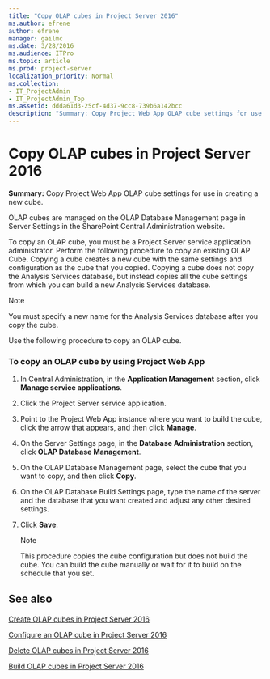 ```yaml
---
title: "Copy OLAP cubes in Project Server 2016"
ms.author: efrene
author: efrene
manager: gailmc
ms.date: 3/28/2016
ms.audience: ITPro
ms.topic: article
ms.prod: project-server
localization_priority: Normal
ms.collection:
- IT_ProjectAdmin
- IT_ProjectAdmin_Top
ms.assetid: ddda61d3-25cf-4d37-9cc8-739b6a142bcc
description: "Summary: Copy Project Web App OLAP cube settings for use in creating a new cube."
---
```


# Copy OLAP cubes in Project Server 2016
 
 **Summary:** Copy Project Web App OLAP cube settings for use in creating a new cube.
  
OLAP cubes are managed on the OLAP Database Management page in Server Settings in the SharePoint Central Administration website.
  
To copy an OLAP cube, you must be a Project Server service application administrator. Perform the following procedure to copy an existing OLAP Cube. Copying a cube creates a new cube with the same settings and configuration as the cube that you copied. Copying a cube does not copy the Analysis Services database, but instead copies all the cube settings from which you can build a new Analysis Services database.
  
> [!NOTE]
> You must specify a new name for the Analysis Services database after you copy the cube. 
  
Use the following procedure to copy an OLAP cube.
  
### To copy an OLAP cube by using Project Web App

1. In Central Administration, in the **Application Management** section, click **Manage service applications**.
    
2. Click the Project Server service application.
    
3. Point to the Project Web App instance where you want to build the cube, click the arrow that appears, and then click **Manage**.
    
4. On the Server Settings page, in the **Database Administration** section, click **OLAP Database Management**.
    
5. On the OLAP Database Management page, select the cube that you want to copy, and then click **Copy**.
    
6. On the OLAP Database Build Settings page, type the name of the server and the database that you want created and adjust any other desired settings.
    
7. Click **Save**.
    
    > [!NOTE]
    > This procedure copies the cube configuration but does not build the cube. You can build the cube manually or wait for it to build on the schedule that you set. 
  
## See also

#### 

[Create OLAP cubes in Project Server 2016](create-olap-cubes-in-project-server-2016.md)
  
[Configure an OLAP cube in Project Server 2016](configure-an-olap-cube-in-project-server-2016.md)
  
[Delete OLAP cubes in Project Server 2016](delete-olap-cubes-in-project-server-2016.md)
  
[Build OLAP cubes in Project Server 2016](build-olap-cubes-in-project-server-2016.md)


